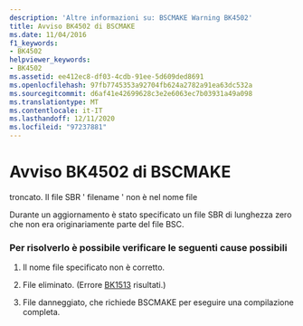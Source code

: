 ```yaml
---
description: 'Altre informazioni su: BSCMAKE Warning BK4502'
title: Avviso BK4502 di BSCMAKE
ms.date: 11/04/2016
f1_keywords:
- BK4502
helpviewer_keywords:
- BK4502
ms.assetid: ee412ec8-df03-4cdb-91ee-5d609ded8691
ms.openlocfilehash: 97fb7745353a92704fb624a2782a91ea63dc532a
ms.sourcegitcommit: d6af41e42699628c3e2e6063ec7b03931a49a098
ms.translationtype: MT
ms.contentlocale: it-IT
ms.lasthandoff: 12/11/2020
ms.locfileid: "97237881"
---
```

# <a name="bscmake-warning-bk4502"></a>Avviso BK4502 di BSCMAKE

troncato. Il file SBR ' filename ' non è nel nome file

Durante un aggiornamento è stato specificato un file SBR di lunghezza zero che non era originariamente parte del file BSC.

### <a name="to-fix-by-checking-the-following-possible-causes"></a>Per risolverlo è possibile verificare le seguenti cause possibili

1. Il nome file specificato non è corretto.

1. File eliminato. (Errore [BK1513](../../error-messages/tool-errors/bscmake-error-bk1513.md) risultati.)

1. File danneggiato, che richiede BSCMAKE per eseguire una compilazione completa.
